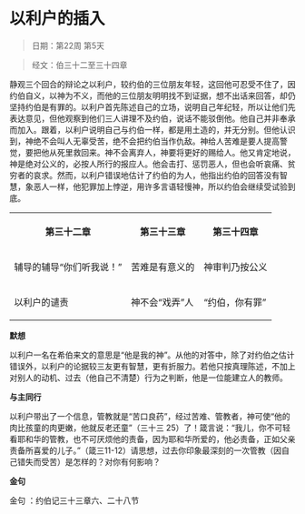 # 以利户的插入 

> 日期：第22周 第5天

> 经文：伯三十二至三十四章

静观三个回合的辩论之以利户，较约伯的三位朋友年轻，这回他可忍受不住了，因约伯自义，以神为不义，而他的三位朋友明明找不到证据，想不出话来回答，却仍坚持约伯是有罪的。以利户首先陈述自己的立场，说明自己年纪轻，所以让他们先表达意见，但他观察到他们三人讲理不及约伯，说话不能驳倒他。他自己并非奉承而加入。跟着，以利户说明自己与约伯一样，都是用土造的，并无分别。但他认识到，神绝不会叫人无辜受苦，绝不会把约伯当作仇敌。神给人苦难是要人提高警觉，要把他从死里救回来。神不会离弃人，神要将更好的赐给人。他又肯定地说，神是绝对公义的，必按人所行的报应人。他会击打、惩罚恶人，但也会听哀痛、贫穷者的哀求。然而，以利户错误地估计了约伯的为人，他指出约伯的回答没有智慧，象恶人一样，他犯罪加上悖逆，用许多言语轻慢神，所以约伯会继续受试验到底。

<table>
 <tbody>
  <tr>
   <th><p>第三十二章</p></th>
   <th><p>第三十三章</p></th>
   <th><p>第三十四章</p></th>
  </tr>
  <tr>
   <td><p>辅导的辅导“你们听我说！”</p></td>
   <td><p>苦难是有意义的</p></td>
   <td><p>神审判乃按公义</p></td>
  </tr>
  <tr>
   <td><p>以利户的谴责</p></td>
   <td><p>神不会“戏弄”人</p></td>
   <td><p>“约伯，你有罪”</p></td>
  </tr>
 </tbody>
</table>

**默想**

以利户一名在希伯来文的意思是“他是我的神”。从他的对答中，除了对约伯之估计错误外，以利户的论据较三友更有智慧，更有折服力。若他只按真理陈述，不加上对别人的动机、过去（他自己不清楚）行为之判断，他是一位能建立人的教师。

**与主同行**

以利户带出了一个信息，管教就是“苦口良药”，经过苦难、管教者，神可使“他的肉比孩童的肉更嫩，他就反老还童”（三十三 25）了！箴言说：“我儿，你不可轻看耶和华的管教，也不可厌烦他的责备，因为耶和华所爱的，他必责备，正如父亲责备所喜爱的儿子。”（箴三11-12）请思想，过去你印象最深刻的一次管教（因自己错失而受苦）是怎样的？对你有何影响？

**金句**

金句 ：约伯记三十三章六、二十八节



